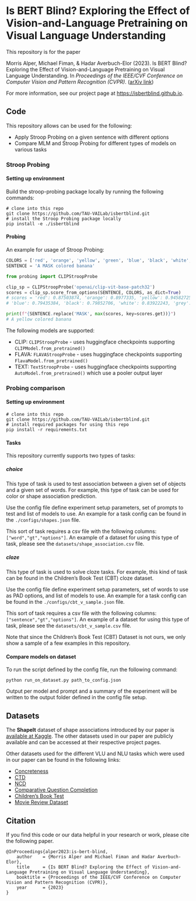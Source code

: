 # Is BERT Blind? Exploring the Effect of Vision-and-Language Pretraining on Visual Language Understanding

This repository is for the paper

Morris Alper, Michael Fiman, & Hadar Averbuch-Elor (2023). Is BERT Blind? Exploring the Effect of Vision-and-Language Pretraining on Visual Language Understanding. In *Proceedings of the IEEE/CVF Conference on Computer Vision and Pattern Recognition (CVPR)*. ([arXiv link](https://arxiv.org/abs/2303.12513))

For more information, see our project page at https://isbertblind.github.io.

## Code

This repository allows can be used for the following:
- Apply Stroop Probing on a given sentence with different options
- Compare MLM and Stroop Probing for different types of models on various tasks 

###  Stroop Probing
#### Setting up environment
Build the stroop-probing package locally by running the following commands: 
```commandline
# clone into this repo
git clone https://github.com/TAU-VAILab/isbertblind.git
# install the Stroop Probing package locally
pip install -e ./isbertblind
```

#### Probing
An example for usage of Stroop Probing:
```python
COLORS = ['red', 'orange', 'yellow', 'green', 'blue', 'black', 'white', 'grey', 'brown']
SENTENCE = 'A MASK colored banana'

from probing import CLIPStroopProbe

clip_sp = CLIPStroopProbe('openai/clip-vit-base-patch32')
scores = clip_sp.score_from_options(SENTENCE, COLORS, as_dict=True)
# scores = 'red': 0.87503874, 'orange': 0.8977335, 'yellow': 0.94582725, 'green': 0.8791876, 'blue': 0.8688055, 'black': 0.8739696, 'white': 0.8991788, 'grey': 0.880877, 'brown': 0.89924145} 
# 'blue': 0.79435384, 'black': 0.79852706, 'white': 0.83922243, 'grey': 0.81859416, 'brown': 0.8265251}

print(f"{SENTENCE.replace('MASK', max(scores, key=scores.get))}")
# A yellow colored banana
```
The following models are supported:
- CLIP: ```CLIPStroopProbe``` - uses huggingface checkpoints supporting ```CLIPModel.from_pretrained()```  
- FLAVA: ```FLAVAStroopProbe``` - uses huggingface checkpoints supporting  ```FlavaModel.from_pretrained()```
- TEXT: ```TextStroopProbe``` - uses huggingface checkpoints supporting  ```AutoModel.from_pretrained()``` which use a pooler output layer 

###  Probing comparison
#### Setting up environment
```commandline
# clone into this repo
git clone https://github.com/TAU-VAILab/isbertblind.git
# install required packages for using this repo
pip install -r requirements.txt
```
#### Tasks

This repository currently supports two types of tasks:
##### choice 
This type of task is used to test association between a given set of objects and a given set of words. For example, this type of task can be used for color or shape association prediction.

Use the config file define experiment setup parameters, set of prompts to test and list of models to use. An example for a task config can be found in the `./configs/shapes.json` file.

This sort of task requires a csv file with the following columns: `["word","gt","options"]`. An example of a dataset for using this type of task, please see the `datasets/shape_association.csv` file.

##### cloze
This type of task is used to solve cloze tasks. For example, this kind of task can be found in the Children’s Book Test (CBT) cloze dataset.

Use the config file define experiment setup parameters, set of words to use as PAD options, and list of models to use. An example for a task config can be found in the `./configs/cbt_v_sample.json` file.

This sort of task requires a csv file with the following columns: `["sentence","gt","options"]`. An example of a dataset for using this type of task, please see the `datasets/cbt_v_sample.csv` file.

Note that since the Children’s Book Test (CBT) Dataset is not ours, we only show a sample of a few examples in this repository.

#### Compare models on dataset
To run the script defined by the config file, run the following command:
```commandline
python run_on_dataset.py path_to_config.json
```
Output per model and prompt and a summary of the experiment will be written to the output folder defined in the config file setup. 

## Datasets

The **ShapeIt** dataset of shape associations introduced by our paper is [available at Kaggle](https://www.kaggle.com/datasets/morrisalp/shapeit). The other datasets used in our paper are publicly available and can be accessed at their respective project pages.

Other datasets used for the different VLU and NLU tasks which were used in our paper can be found in the following links:
- [Concreteness](https://github.com/ArtsEngine/concreteness.git)
- [CTD](https://www.kaggle.com/datasets/rtatman/color-terms-dataset)
- [NCD](https://drive.google.com/file/d/1k_UvYzdrHbphW4UcbDb9jWB0ZQIAGEAo/view)
- [Comparative Question Completion](https://github.com/google-research-datasets/comparative-question-completion)
- [Children’s Book Test](https://research.facebook.com/downloads/babi/)
- [Movie Review Dataset](https://ai.stanford.edu/~amaas/data/sentiment/)

## Citation

If you find this code or our data helpful in your research or work, please cite the following paper.
```
@InProceedings{alper2023:is-bert-blind,
    author    = {Morris Alper and Michael Fiman and Hadar Averbuch-Elor},
    title     = {Is BERT Blind? Exploring the Effect of Vision-and-Language Pretraining on Visual Language Understanding},
    booktitle = {Proceedings of the IEEE/CVF Conference on Computer Vision and Pattern Recognition (CVPR)},
    year      = {2023}
}
```